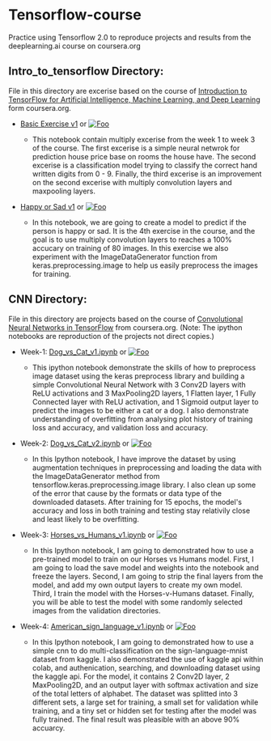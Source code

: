 # Tensorflow-course
Practice using Tensorflow 2.0 to reproduce projects and results from the deeplearning.ai course on coursera.org

## Intro_to_tensorflow Directory:

File in this directory are excerise based on the course of [Introduction to TensorFlow for Artificial Intelligence, Machine Learning, and Deep Learning](https://www.coursera.org/learn/introduction-tensorflow) form coursera.org.

- [Basic Exercise v1](https://github.com/zhx281/Tensorflow-course/blob/master/Intro_to_tensorflow/Basic_Exercise_v1.ipynb) or [![Foo](https://colab.research.google.com/assets/colab-badge.svg)](https://colab.research.google.com/github/zhx281/Tensorflow-course/blob/master/Intro_to_tensorflow/Basic_Exercise_v1.ipynb)
  	- This notebook contain multiply excerise from the week 1 to week 3 of the course. The first excerise is a simple neural netwrok for prediction house price base on rooms the house have. The second excerise is a classification model trying to classify the correct hand written digits from 0 - 9. Finally, the third excerise is an improvement on the second excerise with multiply convolution layers and maxpooling layers.

- [Happy or Sad v1](https://github.com/zhx281/Tensorflow-course/blob/master/Intro_to_tensorflow/Happy_or_Sad_v1.ipynb) or [![Foo](https://colab.research.google.com/assets/colab-badge.svg)](https://colab.research.google.com/github/zhx281/Tensorflow-course/blob/master/Intro_to_tensorflow/Happy_or_Sad_v1.ipynb)
  	- In this notebook, we are going to create a model to predict if the person is happy or sad. It is the 4th exercise in the course, and the goal is to use multiply convolution layers to reaches a 100% accucary on training of 80 images. In this exercise we also experiment with the ImageDataGenerator function from keras.preprocessing.image to help us easily preprocess the images for training.

## CNN Directory:

File in this directory are projects based on the course of [Convolutional Neural Networks in TensorFlow](https://www.coursera.org/learn/convolutional-neural-networks-tensorflow) from coursera.org. 
(Note: The ipython notebooks are reproduction of the projects not direct copies.)

- Week-1: [Dog_vs_Cat_v1.ipynb](https://github.com/zhx281/Tensorflow-course/blob/master/CNN/Dog_vs_Cat_v1.ipynb) or [![Foo](https://colab.research.google.com/assets/colab-badge.svg)](https://colab.research.google.com/github/zhx281/Tensorflow-course/blob/master/CNN/Dog_vs_Cat_v1.ipynb)
	- This ipython notebook demonstrate the skills of how to preprocess image dataset using the keras preprocess library and building a simple Convolutional Neural Network with 3 Conv2D layers with ReLU activations and 3 MaxPooling2D layers, 1 Flatten layer, 1 Fully Connected layer with ReLU activation, and 1 Sigmoid output layer to predict the images to be either a cat or a dog. I also demonstrate understanding of overfitting from analysing plot history of training loss and accuracy, and validation loss and accuracy.

- Week-2: [Dog_vs_Cat_v2.ipynb](https://github.com/zhx281/Tensorflow-course/blob/master/CNN/Dog_vs_Cat_v2.ipynb) or [![Foo](https://colab.research.google.com/assets/colab-badge.svg)](https://colab.research.google.com/github/zhx281/Tensorflow-course/blob/master/CNN/Dog_vs_Cat_v2.ipynb)
  	- In this Ipython notebook, I have improve the dataset by using augmentation techniques in preprocessing and loading the data with the ImageDataGenerator method from tensorflow.keras.preprocessing.image library. I also clean up some of the error that cause by the formats or data type of the downloaded datasets. After training for 15 epochs, the model's accuracy and loss in both training and testing stay relativily close and least likely to be overfitting.   

- Week-3: [Horses_vs_Humans_v1.ipynb](https://github.com/zhx281/Tensorflow-course/blob/master/CNN/Horses_vs_Humans_v1.ipynb) or [![Foo](https://colab.research.google.com/assets/colab-badge.svg)](https://colab.research.google.com/github/zhx281/Tensorflow-course/blob/master/CNN/Horses_vs_Humans_v1.ipynb)
  	- In this Ipython notebook, I am going to demonstrated how to use a pre-trained model to train on our Horses vs Humans model. First, I am going to load the save model and weights into the notebook and freeze the layers. Second, I am going to strip the final layers from the model, and add my own output layers to create my own model. Third, I train the model with the Horses-v-Humans dataset. Finally, you will be able to test the model with some randomly selected images from the validation directories.

- Week-4: [American_sign_language_v1.ipynb](https://github.com/zhx281/Tensorflow-course/blob/master/CNN/American_sign_language_v1.ipynb) or [![Foo](https://colab.research.google.com/assets/colab-badge.svg)](https://colab.research.google.com/github/zhx281/Tensorflow-course/blob/master/CNN/American_sign_language_v1.ipynb)
  	- In this Ipython notebook, I am going to demonstrated how to use a simple cnn to do multi-classification on the sign-language-mnist dataset from kaggle. I also demonstrated the use of kaggle api within colab, and authenication, searching, and downloading dataset using the kaggle api. For the model, it contains 2 Conv2D layer, 2 MaxPooling2D, and an output layer with softmax activation and size of the total letters of alphabet. The dataset was splitted into 3 different sets, a large set for training, a small set for validation while training, and a tiny set or hidden set for testing after the model was fully trained. The final result was pleasible with an above 90% accuarcy. 
